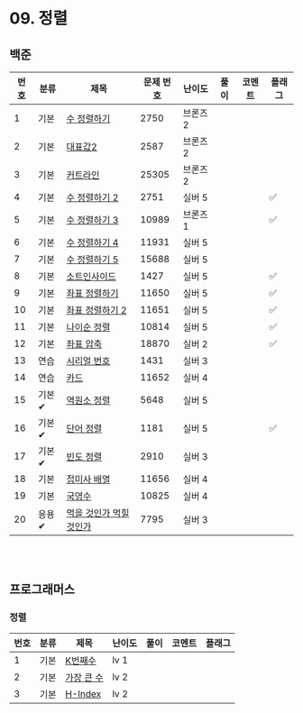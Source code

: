 # 09. 정렬

## 백준
| 번호 | 분류 | 제목                                                    | 문제 번호 | 난이도 | 풀이 | 코멘트 | 플래그 |
|----|----|-------------------------------------------------------|-------|-----|------|--|---|
| 1  | 기본 | [수 정렬하기](https://www.acmicpc.net/problem/2750)        | 2750  |  브론즈 2   |      |  |   |
| 2  | 기본 | [대표값2](https://www.acmicpc.net/problem/2587)          | 2587  |  브론즈 2   |      |  |   |
| 3  | 기본 | [커트라인](https://www.acmicpc.net/problem/25305)         | 25305 |  브론즈 2   |      |  |   |
| 4  | 기본 | [수 정렬하기 2](https://www.acmicpc.net/problem/2751)      | 2751  |  실버 5   |      |  | ✅ |
| 5  | 기본 | [수 정렬하기 3](https://www.acmicpc.net/problem/10989)     | 10989 |   브론즈 1  |      |  | ✅ |
| 6  | 기본 | [수 정렬하기 4](https://www.acmicpc.net/problem/11931)     | 11931 |  실버 5   |      |  |   |
| 7  | 기본 | [수 정렬하기 5](https://www.acmicpc.net/problem/15688)     | 15688 |  실버 5   |      |  |   |
| 8  | 기본 | [소트인사이드](https://www.acmicpc.net/problem/1427)        | 1427  |  실버 5   |      |  | ✅ |
| 9  | 기본 | [좌표 정렬하기](https://www.acmicpc.net/problem/11650)      | 11650 |   실버 5  |      |  | ✅ |
| 10 | 기본 | [좌표 정렬하기 2](https://www.acmicpc.net/problem/11651)    | 11651 |  실버 5   |      |  | ✅ |
| 11 | 기본 | [나이순 정렬](https://www.acmicpc.net/problem/10814)       | 10814 |  실버 5   |      |  | ✅ |
| 12 | 기본 | [좌표 압축](https://www.acmicpc.net/problem/18870)        | 18870 |  실버 2   |      |  | ✅ |
| 13 | 연습 | [시리얼 번호](https://www.acmicpc.net/problem/1431)        | 1431  |  실버 3   |      |  |   |
| 14 | 연습 | [카드](https://www.acmicpc.net/problem/11652)           | 11652 |  실버 4   |      |  |   |
| 15 | 기본✔ | [역원소 정렬](https://www.acmicpc.net/problem/5648)        | 5648  |  실버 5   |      |  |   |
| 16 | 기본✔ | [단어 정렬](https://www.acmicpc.net/problem/1181)         | 1181  |  실버 5   |      |  | ✅ |
| 17 | 기본✔ | [빈도 정렬](https://www.acmicpc.net/problem/2910)         | 2910  |  실버 3   |      |  |   |
| 18 | 기본 | [접미사 배열](https://www.acmicpc.net/problem/11656)       | 11656 |  실버 4   |      |  |   |
| 19 | 기본 | [국영수](https://www.acmicpc.net/problem/10825)          | 10825 |  실버 4   |      |  |   |
| 20 | 응용✔ | [먹을 것인가 먹힐 것인가](https://www.acmicpc.net/problem/7795) | 7795  |  실버 3   |      |  |   |

<br><br>

## 프로그래머스
### 정렬
| 번호 | 분류 | 제목                                                                         | 난이도 | 풀이 | 코멘트 | 플래그 |
|----|-----|----------------------------------------------------------------------------|-----|-----|-----|---|
| 1  | 기본 | [K번째수](https://school.programmers.co.kr/learn/courses/30/lessons/42748)    | lv 1 |     |     |   |
| 2  | 기본 | [가장 큰 수](https://school.programmers.co.kr/learn/courses/30/lessons/42746)  | lv 2 |     |     |   |
| 3  | 기본 | [H-Index](https://school.programmers.co.kr/learn/courses/30/lessons/42747) | lv 2 |     |     |   |
